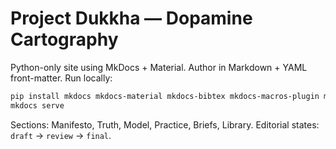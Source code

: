 # Project Dukkha — Dopamine Cartography

Python-only site using MkDocs + Material. Author in Markdown + YAML front-matter.
Run locally:
```bash
pip install mkdocs mkdocs-material mkdocs-bibtex mkdocs-macros-plugin mkdocs-awesome-pages-plugin mkdocs-glightbox pymdown-extensions mkdocs-gen-files
mkdocs serve
```

Sections: Manifesto, Truth, Model, Practice, Briefs, Library.
Editorial states: `draft` → `review` → `final`.
